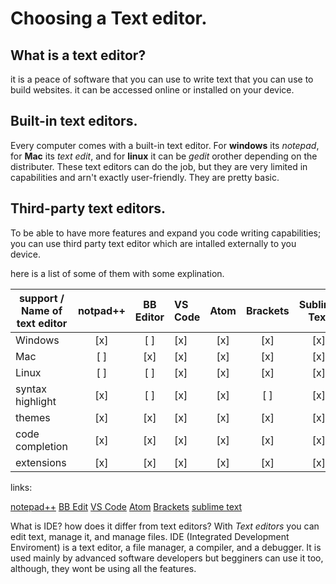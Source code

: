# Choosing a Text editor. 

## What is a text editor?

it is a peace of software that you can use to write text that you can use to build websites. it can be accessed online or installed on your device.

## Built-in text editors.

Every computer comes with a built-in text editor.
For **windows** its *notepad*, for **Mac** its *text edit*, and for **linux** it can be *gedit* orother depending on the distributer.
These text editors can do the job, but they are very limited in capabilities and arn't exactly user-friendly. They are pretty basic.

## Third-party text editors.

To be able to have more features and expand you code writing capabilities; you can use third party text editor which are intalled externally to you device.

here is a list of some of them with some explination.

             
| support / Name of text editor   |    notpad++   |  BB Editor  |    VS Code    |      Atom     |   Brackets   |   Sublime Text   |
| ------------------------------- |:-------------:|:-----------:|:------------- |:-------------:|:------------:|:---------------: |        
|            Windows              |      [x]      |     [ ]     |      [x]      |      [x]      |      [x]     |        [x]       |
|              Mac                |      [ ]      |     [x]     |      [x]      |      [x]      |      [x]     |        [x]       | 
|             Linux               |      [ ]      |     [ ]     |      [x]      |      [x]      |      [x]     |        [x]       |
|       syntax highlight          |      [x]      |     [ ]     |      [x]      |      [x]      |      [ ]     |        [x]       |
|            themes               |      [x]      |     [x]     |      [x]      |      [x]      |      [x]     |        [x]       |
|        code completion          |      [x]      |     [x]     |      [x]      |      [x]      |      [x]     |        [x]       |
|           extensions            |      [x]      |     [x]     |      [x]      |      [x]      |      [x]     |        [x]       |


links: 

[notepad++](https://notepad-plus-plus.org/downloads/)
[BB Edit](https://www.barebones.com/products/bbedit/download.html)
[VS Code](https://code.visualstudio.com/download)
[Atom](https://atom.io/)
[Brackets](http://brackets.io/ )
[sublime text](https://www.sublimetext.com/3)


What is IDE? how does it differ from text editors?
With *Text editors* you can edit text, manage it, and manage files. 
IDE (Integrated Development Enviroment) is a text editor, a file manager, a compiler, and a debugger. It is used mainly by advanced software developers but begginers can use it too, although, they wont be using all the features.









